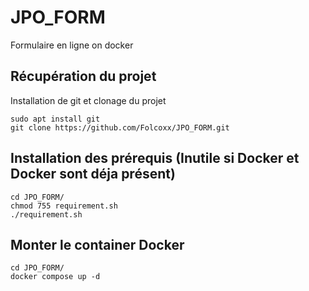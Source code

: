 # JPO_FORM
Formulaire en ligne on docker

<h2>Récupération du projet</h2>

Installation de git et clonage du projet

<pre><code>sudo apt install git</code>
<code>git clone https://github.com/Folcoxx/JPO_FORM.git</code></pre>

<h2>Installation des prérequis (Inutile si Docker et Docker sont déja présent)</h2>

<pre><code>cd JPO_FORM/</code>
<code>chmod 755 requirement.sh</code>
<code>./requirement.sh</code></pre>

<h2>Monter le container Docker</h2>

<pre><code>cd JPO_FORM/</code>
<code>docker compose up -d</code></pre>